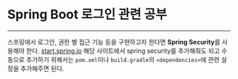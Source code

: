 # Spring Boot 로그인 관련 공부

---

스프링에서 로그인, 권한 별 접근 기능 등을 구현하고자 한다면 **Spring Security**를 사용해야 한다. [start.spring.io](https://start.spring.io/) 해당 사이트에서 spring security를 추가해줘도 되고 수동으로 추가하기 위해서는 `pom.xml`이나 `build.gradle`의 `<dependencies>`에 관련 설정을 추가해주면 된다.

